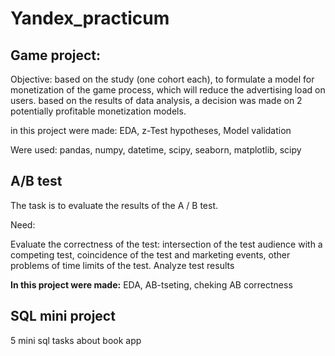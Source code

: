 # Yandex_practicum

## Game project:

Objective: based on the study (one cohort each), to formulate a model for monetization of the game process, which will reduce the advertising load on users.
based on the results of data analysis, a decision was made on 2 potentially profitable monetization models.

in this project were made: EDA, z-Test hypotheses, Model validation

Were used: pandas, numpy, datetime, scipy, seaborn, matplotlib, scipy


## A/B test

The task is to evaluate the results of the A / B test.

Need:

Evaluate the correctness of the test:
intersection of the test audience with a competing test,
coincidence of the test and marketing events, other problems of time limits of the test.
Analyze test results

**In this project were made:** EDA, AB-tseting, cheking AB correctness

## SQL mini project

5 mini sql tasks about book app



